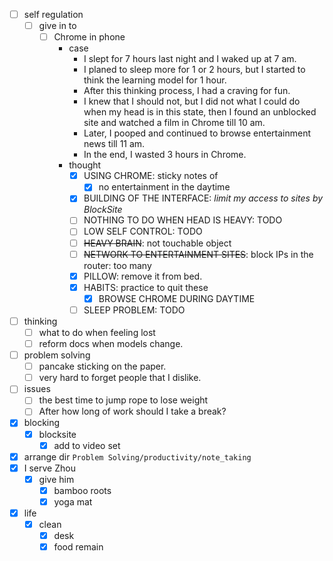 - [ ] self regulation
    - [ ] give in to
        - [ ] Chrome in phone
            - case
                - I slept for 7 hours last night and I waked up at 7 am.
                - I planed to sleep more for 1 or 2 hours, but I started to think the learning model for 1 hour.
                - After this thinking process, I had a craving for fun.
                - I knew that I should not, but I did not what I could do when my head is in this state, then I found an unblocked site and watched a film in Chrome till 10 am.
                - Later, I pooped and continued to browse entertainment news till 11 am.
                - In the end, I wasted 3 hours in Chrome.
            - thought
                - [x] USING CHROME: sticky notes of 
                    - [x] no entertainment in the daytime
                - [x] BUILDING OF THE INTERFACE: *limit my access to sites by BlockSite*
                - [ ] NOTHING TO DO WHEN HEAD IS HEAVY: TODO
                - [ ] LOW SELF CONTROL: TODO
                - [ ] ~~HEAVY BRAIN~~: not touchable object
                - [ ] ~~NETWORK TO ENTERTAINMENT SITES~~: block IPs in the router: too many
                - [x] PILLOW: remove it from bed.
                - [x] HABITS: practice to quit these
                    - [x] BROWSE CHROME DURING DAYTIME
                - [ ] SLEEP PROBLEM: TODO
- [ ] thinking
    - [ ] what to do when feeling lost
    - [ ] reform docs when models change.
- [ ] problem solving
    - [ ] pancake sticking on the paper.
    - [ ] very hard to forget people that I dislike.
- [ ] issues
    - [ ] the best time to jump rope to lose weight
    - [ ] After how long of work should I take a break?
- [x] blocking
    - [x] blocksite
        - [x] add to video set
- [x] arrange dir `Problem Solving/productivity/note_taking`
- [x] I serve Zhou
    - [x] give him
        - [x] bamboo roots
        - [x] yoga mat
- [x] life
    - [x] clean
        - [x] desk
        - [x] food remain